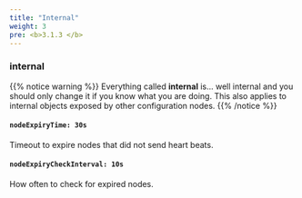 ```yaml
---
title: "Internal"
weight: 3
pre: <b>3.1.3 </b>
---
```


### internal

{{% notice warning %}}
Everything called **internal** is... well internal and you should only change it if you know what you are doing. This also applies to internal objects exposed by other configuration nodes.
{{% /notice %}}

#### `nodeExpiryTime: 30s`

Timeout to expire nodes that did not send heart beats.

#### `nodeExpiryCheckInterval: 10s`

How often to check for expired nodes.